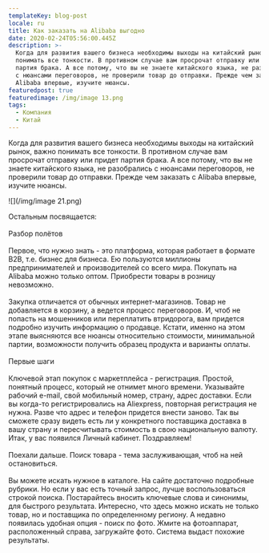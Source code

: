 ```yaml
---
templateKey: blog-post
locale: ru
title: Как заказать на Alibaba выгодно
date: 2020-02-24T05:56:00.445Z
description: >-
  Когда для развития вашего бизнеса необходимы выходы на китайский рынок, важно
  понимать все тонкости. В противном случае вам просрочат отправку или придет
  партия брака. А все потому, что вы не знаете китайского языка, не разобрались
  с нюансами переговоров, не проверили товар до отправки. Прежде чем заказать с
  Alibaba впервые, изучите нюансы.
featuredpost: true
featuredimage: /img/image 13.png
tags:
  - Компания
  - Китай
---
```

Когда для развития вашего бизнеса необходимы выходы на китайский рынок, важно понимать все тонкости. В противном случае вам просрочат отправку или придет партия брака. А все потому, что вы не знаете китайского языка, не разобрались с нюансами переговоров, не проверили товар до отправки. Прежде чем заказать с Alibaba впервые, изучите нюансы.

![](/img/image 21.png)

Остальным посвящается:\
\
Разбор полётов\
\
Первое, что нужно знать - это платформа, которая работает в формате B2B, т.е. бизнес для бизнеса. Ею пользуются миллионы предпринимателей и производителей со всего мира. Покупать на Alibaba можно только оптом. Приобрести товары в розницу невозможно.\
\
Закупка отличается от обычных интернет-магазинов. Товар не добавляется в корзину, а ведется процесс переговоров. И, чтоб не попасть на мошенников или переплатить втридорога, вам придется подробно изучить информацию о продавце. Кстати, именно на этом этапе выясняются все нюансы относительно стоимости, минимальной партии, возможности получить образец продукта и варианты оплаты.\
\
Первые шаги\
\
Ключевой этап покупок с маркетплейса - регистрация. Простой, понятный процесс, который не отнимет много времени. Указывайте рабочий e-mail, свой мобильный номер, страну, адрес доставки. Если вы когда-то регистрировались на Aliexpress, повторная регистрация не нужна. Разве что адрес и телефон придется внести заново. Так вы сможете сразу видеть есть ли у конкретного поставщика доставка в вашу страну и пересчитывать стоимость в свою национальную валюту. Итак, у вас появился Личный кабинет. Поздравляем!\
\
Поехали дальше. Поиск товара - тема заслуживающая, чтоб на ней остановиться.\
\
Вы можете искать нужное в каталоге. На сайте достаточно подробные рубрики. Но если у вас есть точный запрос, лучше воспользоваться строкой поиска. Постарайтесь вносить ключевые слова и синонимы, для быстрого результата. Интересно, что здесь можно искать не только товар, но и поставщика по определенному региону. А недавно появилась удобная опция - поиск по фото. Жмите на фотоаппарат, расположенный справа, загружайте фото. Система выдаст похожие результаты.
